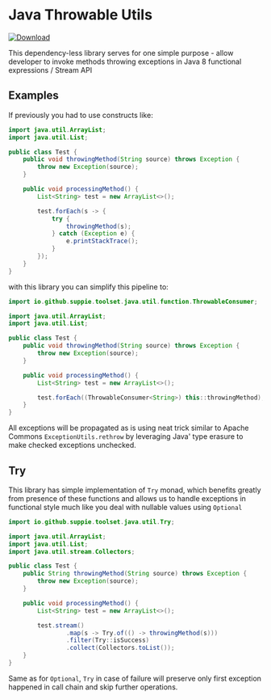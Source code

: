 # Java Throwable Utils

[ ![Download](https://api.bintray.com/packages/suppierk/io.github.suppie.toolset/java-throwable-utils/images/download.svg) ](https://bintray.com/suppierk/io.github.suppie.toolset/java-throwable-utils/_latestVersion)

This dependency-less library serves for one simple purpose - allow developer to invoke methods throwing exceptions in Java 8 functional expressions / Stream API

## Examples

If previously you had to use constructs like:

```java
import java.util.ArrayList;
import java.util.List;

public class Test {
    public void throwingMethod(String source) throws Exception {
        throw new Exception(source);
    }

    public void processingMethod() {
        List<String> test = new ArrayList<>();

        test.forEach(s -> {
            try {
                throwingMethod(s);
            } catch (Exception e) {
                e.printStackTrace();
            }
        });
    }
}
``` 

with this library you can simplify this pipeline to:

```java
import io.github.suppie.toolset.java.util.function.ThrowableConsumer;

import java.util.ArrayList;
import java.util.List;

public class Test {
    public void throwingMethod(String source) throws Exception {
        throw new Exception(source);
    }

    public void processingMethod() {
        List<String> test = new ArrayList<>();

        test.forEach((ThrowableConsumer<String>) this::throwingMethod);
    }
}
```

All exceptions will be propagated as is using neat trick similar to Apache Commons `ExceptionUtils.rethrow` by leveraging Java' type erasure to make checked exceptions unchecked.

## Try

This library has simple implementation of `Try` monad, which benefits greatly from presence of these functions and allows us to handle exceptions in functional style much like you deal with nullable values using `Optional`

```java
import io.github.suppie.toolset.java.util.Try;

import java.util.ArrayList;
import java.util.List;
import java.util.stream.Collectors;

public class Test {
    public String throwingMethod(String source) throws Exception {
        throw new Exception(source);
    }

    public void processingMethod() {
        List<String> test = new ArrayList<>();

        test.stream()
                .map(s -> Try.of(() -> throwingMethod(s)))
                .filter(Try::isSuccess)
                .collect(Collectors.toList());
    }
}
```

Same as for `Optional`, `Try` in case of failure will preserve only first exception happened in call chain and skip further operations.